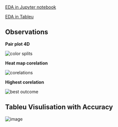 [EDA in Jupyter notebook](https://karanmehra7107.github.io/Machine-Learning-projects/iris%20data/index.html)


[EDA in Tableu](https://public.tableau.com/profile/karan6916#!/vizhome/Book1_16076268942200/Dashboard1?publish=yes)



## Observations


__Pair plot 4D__


![color splits](https://user-images.githubusercontent.com/62024355/101923878-f518c680-3bf5-11eb-9e7a-7bb75ab62a51.png)


__Heat map corelation__


![corelations](https://user-images.githubusercontent.com/62024355/101923902-fd710180-3bf5-11eb-9a1d-79b6b4b0cf03.png)


__Highest corelation__


![best outcome](https://user-images.githubusercontent.com/62024355/101923917-02ce4c00-3bf6-11eb-9d28-fb480d25693d.png)




## Tableu Visulisation with Accuracy

![image](https://user-images.githubusercontent.com/62024355/101943651-7b8ed180-3c11-11eb-9f39-382ef714ca83.png)

